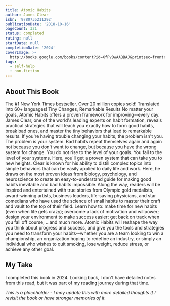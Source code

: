 ```yaml
---
title: Atomic Habits
author: James Clear
isbn: '9780735211292'
publicationDate: '2018-10-16'
pageCount: 321
status: completed
rating: null
startDate: null
completionDate: '2024'
coverImage: >-
  http://books.google.com/books/content?id=XfFvDwAAQBAJ&printsec=frontcover&img=1&zoom=1&source=gbs_api
tags:
  - self-help
  - non-fiction
---
```


## About This Book

The #1 New York Times bestseller. Over 20 million copies sold! Translated into 60+ languages! Tiny Changes, Remarkable Results No matter your goals, Atomic Habits offers a proven framework for improving--every day. James Clear, one of the world's leading experts on habit formation, reveals practical strategies that will teach you exactly how to form good habits, break bad ones, and master the tiny behaviors that lead to remarkable results. If you're having trouble changing your habits, the problem isn't you. The problem is your system. Bad habits repeat themselves again and again not because you don't want to change, but because you have the wrong system for change. You do not rise to the level of your goals. You fall to the level of your systems. Here, you'll get a proven system that can take you to new heights. Clear is known for his ability to distill complex topics into simple behaviors that can be easily applied to daily life and work. Here, he draws on the most proven ideas from biology, psychology, and neuroscience to create an easy-to-understand guide for making good habits inevitable and bad habits impossible. Along the way, readers will be inspired and entertained with true stories from Olympic gold medalists, award-winning artists, business leaders, life-saving physicians, and star comedians who have used the science of small habits to master their craft and vault to the top of their field. Learn how to: make time for new habits (even when life gets crazy); overcome a lack of motivation and willpower; design your environment to make success easier; get back on track when you fall off course; ...and much more. Atomic Habits will reshape the way you think about progress and success, and give you the tools and strategies you need to transform your habits--whether you are a team looking to win a championship, an organization hoping to redefine an industry, or simply an individual who wishes to quit smoking, lose weight, reduce stress, or achieve any other goal.

## My Take

I completed this book in 2024. Looking back, I don't have detailed notes from this read, but it was part of my reading journey during that time.

*This is a placeholder - I may update this with more detailed thoughts if I revisit the book or have stronger memories of it.*
